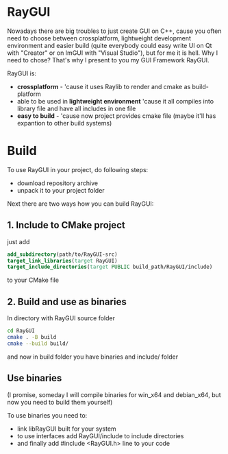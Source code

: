 # RayGUI
Nowadays there are big troubles to just create GUI on C++, cause you often need to choose between crossplatform, lightweight development environment and easier build (quite everybody could easy write UI on Qt with "Creator" or on ImGUI with "Visual Studio"), but for me it is hell. Why I need to chose?
That's why I present to you my GUI Framework RayGUI.

RayGUI is:
- **crossplatform** - 'cause it uses Raylib to render and cmake as build-platform
- able to be used in **lightweight environment** 'cause it all compiles into library file and have all includes in one file
- **easy to build** - 'cause now project provides cmake file (maybe it'll has expantion to other build systems)

# Build
To use RayGUI in your project, do following steps:
- download repository archive
- unpack it to your project folder

Next there are two ways how you can build RayGUI:
## 1. Include to CMake project
just add 
```cmake
add_subdirectory(path/to/RayGUI-src)
target_link_libraries(target RayGUI)
target_include_directories(target PUBLIC build_path/RayGUI/include)
```
to your CMake file
## 2. Build and use as binaries
In directory with RayGUI source folder
```bash
cd RayGUI
cmake . -B build
cmake --build build/
```
and now in build folder you have binaries and include/ folder

## Use binaries
(I promise, someday I will compile binaries for win_x64 and debian_x64, but now you need to build them yourself)

To use binaries you need to:
- link libRayGUI built for your system 
- to use interfaces add RayGUI/include to include directories
- and finally add #include <RayGUI.h> line to your code